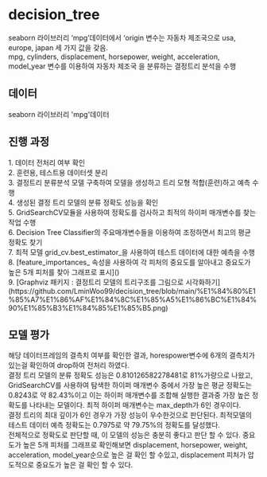 # decision_tree
seaborn 라이브러리 ‘mpg’데이터에서 ‘origin 변수는 자동차 제조국으로 usa, europe, japan 세 가지 값을 갖음.<br>
mpg, cylinders, displacement, horsepower, weight, acceleration, model_year 변수를 이용하여 자동차 제조국 을 분류하는 결정트리 분석을 수행

<h2>데이터</h2>
seaborn 라이브러리 'mpg'데이터

<h2>진행 과정</h2>
  1. 데이터 전처리 여부 확인<br>
  2. 훈련용, 테스트용 데이터셋 분리<br>
  3. 결정트리 분류분석 모델 구축하여 모델을 생성하고 트리 모형 적합(훈련)하고 예측 수행<br>
  4. 생성된 결정 트리 모델의 분류 정확도 성능을 확인<br>
  5. GridSearchCV모듈을 사용하여 정확도를 검사하고 최적의 하이퍼 매개변수를 찾는 작업 수행<br>
  6. Decision Tree Classifier의 주요매개변수들을 이용하여 조정하면서 최고의 평균 정확도 찾기<br>
  7. 최적 모델 grid_cv.best_estimator_을 사용하여 테스트 데이터에 대한 예측을 수행<br>
  8. [feature_importances_ 속성을 사용하여 각 피처의 중요도를 알아내고 중요도가 높은 5개 피처를 찾아 그래프로 표시]()<br>
  9. [Graphviz 패키지 : 결정트리 모델의 트리구조를 그림으로 시각화하기]
(https://github.com/LminWoo99/decision_tree/blob/main/%E1%84%80%E1%85%A7%E1%86%AF%E1%84%8C%E1%85%A5%E1%86%BC%E1%84%90%E1%85%B3%E1%84%85%E1%85%B5.png)
  

<h2>모델 평가</h2>
해당 데이터프레임의 결측치 여부를 확인한 결과, horespower변수에 6개의 결측치가 있는걸 확인하여 drop하여 전처리 하였다.<br>
결정 트리 모델의 분류 정확도 성능은 0.810126582278481로 81%가량으로 나왔고, GridSearchCV를 사용하여 탐색한 하이퍼 매개변수 중에서 가장 높은 평균 정확도는 0.8243로 약 82.43%이고 이는 하이퍼 매개변수를 조합해 실행한 결과중 가장 높은 정확도를 나타내는 모델이다. 최적 하이퍼 매개변수는 max_depth가 6인 경우이다.<br> 결정 트리의 최대 깊이가 6인 경우가 가장 성능이 우수한것으로 판단된다. 최적모델의 테스트 데이터 예측 정확도는 0.7975로 약 79.75%의 정확도를 달성했다.<br> 전체적으로 정확도로 판단할 때, 이 모델의 성능은 충분히 좋다고 판단 할 수 있다. 중요도가 높은 5개 피처를 그래프로 확인해보면 displacement, horsepower, weight, acceleration, model_year순으로 높은 걸 확인 할 수있고, displacement 피처가 압도적으로 중요도가 높은 걸 확인 할 수 있다.
